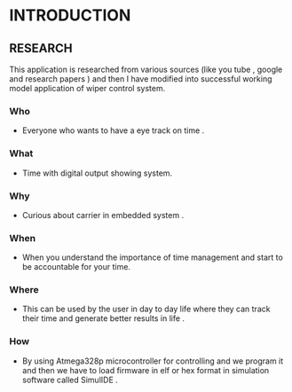 # INTRODUCTION

## RESEARCH
This application is researched from various sources (like you tube , google and research papers ) and then I have modified into successful working model application of wiper control system.

### Who
-   Everyone who wants to have a eye track on time .
### What
-   Time with digital output showing system.
### Why
-   Curious about carrier in embedded system . 
### When 
-   When you understand the importance of time management and start to be accountable for your time.
### Where
-   This can be  used by the user in day to day life where they can track their time and  generate better results in life .
### How
-   By using Atmega328p microcontroller for controlling and we program it and then we have to load firmware in elf or hex format in simulation software called  SimulIDE .
